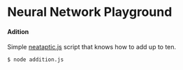 # Neural Network Playground

#### Adition

Simple [neataptic.js](https://github.com/wagenaartje/neataptic) script that knows how to add up to ten. 

```
$ node addition.js
```